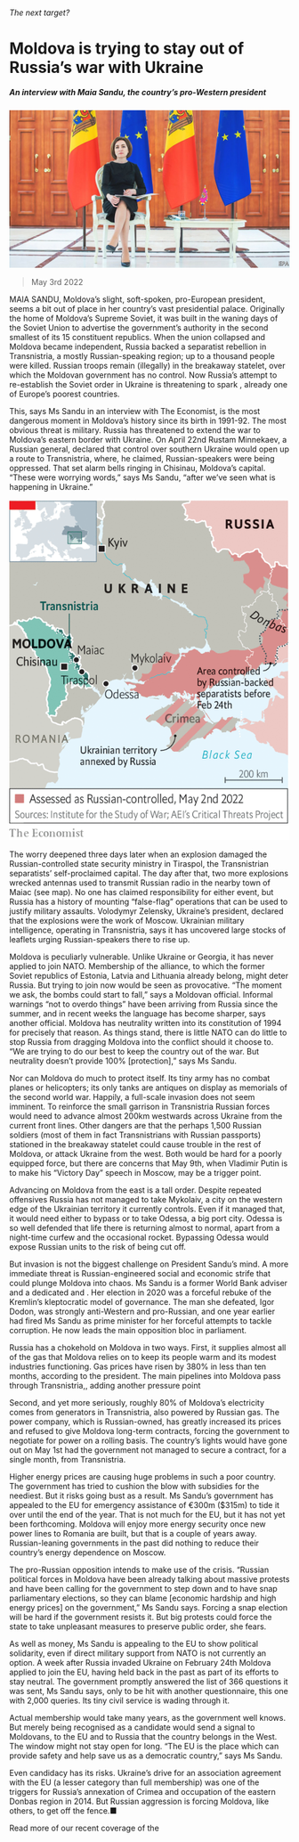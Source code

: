 ###### The next target?

# Moldova is trying to stay out of Russia’s war with Ukraine 

##### An interview with Maia Sandu, the country’s pro-Western president 

![image](images/20220507_eup002.jpg) 

> May 3rd 2022 

MAIA SANDU, Moldova’s slight, soft-spoken, pro-European president, seems a bit out of place in her country’s vast presidential palace. Originally the home of Moldova’s Supreme Soviet, it was built in the waning days of the Soviet Union to advertise the government’s authority in the second smallest of its 15 constituent republics. When the union collapsed and Moldova became independent, Russia backed a separatist rebellion in Transnistria, a mostly Russian-speaking region; up to a thousand people were killed. Russian troops remain (illegally) in the breakaway statelet, over which the Moldovan government has no control. Now Russia’s attempt to re-establish the Soviet order in Ukraine is threatening to spark , already one of Europe’s poorest countries. 

This, says Ms Sandu in an interview with The Economist, is the most dangerous moment in Moldova’s history since its birth in 1991-92. The most obvious threat is military. Russia has threatened to extend the war to Moldova’s eastern border with Ukraine. On April 22nd Rustam Minnekaev, a Russian general, declared that control over southern Ukraine would open up a route to Transnistria, where, he claimed, Russian-speakers were being oppressed. That set alarm bells ringing in Chisinau, Moldova’s capital. “These were worrying words,” says Ms Sandu, “after we’ve seen what is happening in Ukraine.”

![image](images/20220507_eum978.png) 


The worry deepened three days later when an explosion damaged the Russian-controlled state security ministry in Tiraspol, the Transnistrian separatists’ self-proclaimed capital. The day after that, two more explosions wrecked antennas used to transmit Russian radio in the nearby town of Maiac (see map). No one has claimed responsibility for either event, but Russia has a history of mounting “false-flag” operations that can be used to justify military assaults. Volodymyr Zelensky, Ukraine’s president, declared that the explosions were the work of Moscow. Ukrainian military intelligence, operating in Transnistria, says it has uncovered large stocks of leaflets urging Russian-speakers there to rise up.


Moldova is peculiarly vulnerable. Unlike Ukraine or Georgia, it has never applied to join NATO. Membership of the alliance, to which the former Soviet republics of Estonia, Latvia and Lithuania already belong, might deter Russia. But trying to join now would be seen as provocative. “The moment we ask, the bombs could start to fall,” says a Moldovan official. Informal warnings “not to overdo things” have been arriving from Russia since the summer, and in recent weeks the language has become sharper, says another official. Moldova has neutrality written into its constitution of 1994 for precisely that reason. As things stand, there is little NATO can do little to stop Russia from dragging Moldova into the conflict should it choose to. “We are trying to do our best to keep the country out of the war. But neutrality doesn’t provide 100% [protection],” says Ms Sandu.

Nor can Moldova do much to protect itself. Its tiny army has no combat planes or helicopters; its only tanks are antiques on display as memorials of the second world war. Happily, a full-scale invasion does not seem imminent. To reinforce the small garrison in Transnistria Russian forces would need to advance almost 200km westwards across Ukraine from the current front lines. Other dangers are that the perhaps 1,500 Russian soldiers (most of them in fact Transnistrians with Russian passports) stationed in the breakaway statelet could cause trouble in the rest of Moldova, or attack Ukraine from the west. Both would be hard for a poorly equipped force, but there are concerns that May 9th, when Vladimir Putin is to make his “Victory Day” speech in Moscow, may be a trigger point.

Advancing on Moldova from the east is a tall order. Despite repeated offensives Russia has not managed to take Mykolaiv, a city on the western edge of the Ukrainian territory it currently controls. Even if it managed that, it would need either to bypass or to take Odessa, a big port city. Odessa is so well defended that life there is returning almost to normal, apart from a night-time curfew and the occasional rocket. Bypassing Odessa would expose Russian units to the risk of being cut off.

But invasion is not the biggest challenge on President Sandu’s mind. A more immediate threat is Russian-engineered social and economic strife that could plunge Moldova into chaos. Ms Sandu is a former World Bank adviser and a dedicated and . Her election in 2020 was a forceful rebuke of the Kremlin’s kleptocratic model of governance. The man she defeated, Igor Dodon, was strongly anti-Western and pro-Russian, and one year earlier had fired Ms Sandu as prime minister for her forceful attempts to tackle corruption. He now leads the main opposition bloc in parliament.

Russia has a chokehold on Moldova in two ways. First, it supplies almost all of the gas that Moldova relies on to keep its people warm and its modest industries functioning. Gas prices have risen by 380% in less than ten months, according to the president. The main pipelines into Moldova pass through Transnistria,, adding another pressure point

Second, and yet more seriously, roughly 80% of Moldova’s electricity comes from generators in Transnistria, also powered by Russian gas. The power company, which is Russian-owned, has greatly increased its prices and refused to give Moldova long-term contracts, forcing the government to negotiate for power on a rolling basis. The country’s lights would have gone out on May 1st had the government not managed to secure a contract, for a single month, from Transnistria.

Higher energy prices are causing huge problems in such a poor country. The government has tried to cushion the blow with subsidies for the neediest. But it risks going bust as a result. Ms Sandu’s government has appealed to the EU for emergency assistance of €300m ($315m) to tide it over until the end of the year. That is not much for the EU, but it has not yet been forthcoming. Moldova will enjoy more energy security once new power lines to Romania are built, but that is a couple of years away. Russian-leaning governments in the past did nothing to reduce their country’s energy dependence on Moscow.

The pro-Russian opposition intends to make use of the crisis. “Russian political forces in Moldova have been already talking about massive protests and have been calling for the government to step down and to have snap parliamentary elections, so they can blame [economic hardship and high energy prices] on the government,” Ms Sandu says. Forcing a snap election will be hard if the government resists it. But big protests could force the state to take unpleasant measures to preserve public order, she fears.

As well as money, Ms Sandu is appealing to the EU to show political solidarity, even if direct military support from NATO is not currently an option. A week after Russia invaded Ukraine on February 24th Moldova applied to join the EU, having held back in the past as part of its efforts to stay neutral. The government promptly answered the list of 366 questions it was sent, Ms Sandu says, only to be hit with another questionnaire, this one with 2,000 queries. Its tiny civil service is wading through it.

Actual membership would take many years, as the government well knows. But merely being recognised as a candidate would send a signal to Moldovans, to the EU and to Russia that the country belongs in the West. The window might not stay open for long. “The EU is the place which can provide safety and help save us as a democratic country,” says Ms Sandu.

Even candidacy has its risks. Ukraine’s drive for an association agreement with the EU (a lesser category than full membership) was one of the triggers for Russia’s annexation of Crimea and occupation of the eastern Donbas region in 2014. But Russian aggression is forcing Moldova, like others, to get off the fence.■

Read more of our recent coverage of the 

